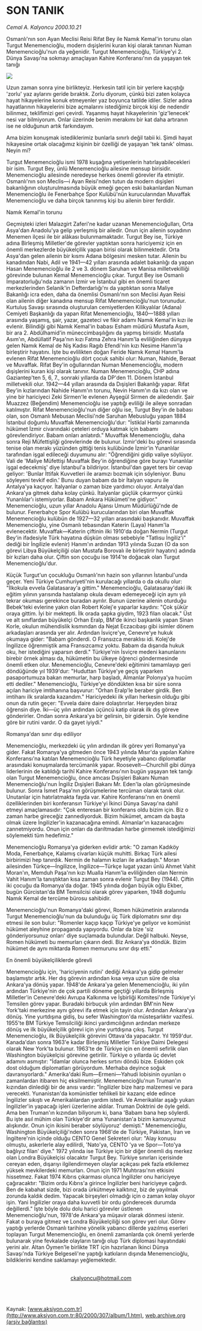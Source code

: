 # SON TANIK

*Cemal A. Kalyoncu 2000.10.21*

<div>
 <p class="spot">
  Osmanlı'nın son Ayan Meclisi  Reisi Rifat Bey ile Namık  Kemal'in torunu olan Turgut  Menemencioğlu, modern  dışişlerini kuran kişi olarak  tanınan Numan  Menemencioğlu'nun da yeğenidir. Turgut Menemencioğlu, Türkiye'yi 2. Dünya Savaşı'na sokmayı  amaçlayan Kahire Konferansı'nın  da yaşayan tek tanığı
 </p>
 <img border="0" src="/web/20020527032745im_/http://www.aksiyon.com.tr/2000/307/resimler/son.jpg"/>
 <p class="metin">
  Uzun zaman sonra yine birlikteyiz. Herkesin tatil için bir yerlere kaçıştığı 'zorlu' yaz aylarını geride bıraktık. Zorlu diyorum, çünkü bizi zaten kolayca hayat hikayelerine konuk etmeyenler yaz boyunca tatilde idiler. Sizler adına hayatlarının hikayelerini bize açmalarını istediğimiz birçok kişi de nedendir bilinmez, teklifimizi geri çevirdi. Yaşanmış hayat hikayelerinin 'giz'lenecek' nesi var bilmiyorum. Onlar üzerinde benim merakımı bir kat daha artıranın ise ne olduğunun artık farkındayım.
 </p>
 <p class="metin">
  Ama bizim konuşmak istediklerimiz bunlarla sınırlı değil tabii ki. Şimdi hayat hikayesine ortak olacağımız kişinin bir özelliği de yaşayan 'tek tanık' olması. Neyin mi?
 </p>
 <p class="metin">
  Turgut Menemencioğlu ismi 1978 kuşağına yetişenlerin hatırlayabilecekleri bir isim. Turgut Bey, ünlü Menemencioğlu ailesine mensup birisidir. Menemencioğlu ailesinde neredeyse herkes önemli görevler ifa etmiştir. Osmanlı'nın son Meclis—i Ayan Reisi'nden tutun da modern dışişleri bakanlığının oluşturulmasında büyük emeği geçen eski bakanlardan Numan Menemencioğlu ile Fenerbahçe Spor Kulübü'nün kurucularından Muvaffak Menemencioğlu ve daha birçok tanınmış kişi bu ailenin birer ferdidir.
 </p>
 <p class="metin">
  Namık Kemal'in torunu
 </p>
 <p class="metin">
  Geçmişteki izleri Malazgirt Zaferi'ne kadar uzanan Menemencioğulları, Orta Asya'dan Anadolu'ya gelip yerleşmiş bir ailedir. Onun için ailenin soyadının Menemen ilçesi ile bir alâkası bulunmamaktadır. Turgut Bey ise, Türkiye adına Birleşmiş Milletler'de görevler yaptıktan sonra hariciyemiz için en önemli merkezlerde büyükelçilik yapan birisi olarak bilinmektedir. Orta Asya'dan gelen ailenin bir kısmı Adana bölgesini mesken tutar. Ailenin bu kanadından Nabi, Adil ve 1941—42 yılları arasında adalet bakanlığı da yapan Hasan Menemencioğlu ile 2 ve 3. dönem Saruhan ve Manisa milletvekilliği görevinde bulunan Kemal Menemencioğlu çıkar. Turgut Bey ise Osmanlı İmparatorluğu'nda zamanın İzmir ve İstanbul gibi en önemli ticaret merkezlerinden Selanik'in Defterdarlığı'nı da yaptıktan sonra Maliye Bakanlığı icra eden, daha da önemlisi Osmanlı'nın son Meclisi Ayan Reisi olan ailenin diğer kanadına mensup Rifat Menemencioğlu'nun torunudur. Kurtuluş Savaşı sırasında oluşturulan cemiyetlerden Kilikyalılar (Adana) Cemiyeti Başkanlığı da yapan Rifat Menemencioğlu, 1840—1888 yılları arasında yaşamış, şair, yazar, gazeteci ve fikir adamı Namık Kemal'in kızı ile evlenir. Bilindiği gibi Namık Kemal'in babası Esham müdürü Mustafa Asım, bir ara 2. Abdülhamid'in müneccimbaşılığını da yapmış birisidir. Mustafa Asım'ın, Abdüllatif Paşa'nın kızı Fatma Zehra Hanım'la evliliğinden dünyaya gelen Namık Kemal de Niş Kadısı Ragıb Efendi'nin kızı Nesime Hanım'la birleştirir hayatını. İşte bu evlilikten doğan Feride Namık Kemal Hanım'la evlenen Rifat Menemencioğlu dört çocuk sahibi olur: Numan, Nahide, Beraat ve Muvaffak. Rifat Bey'in oğullarından Numan Menemencioğlu, modern dışişlerini kuran kişi olarak tanınır. Numan Menemencioğlu, CHP adına Gaziantep'ten 5, 6, 7., sonraki yıllarda da DP'den 11. Dönem İstanbul milletvekili olur. 1942—44 yılları arasında da Dışişleri Bakanlığı yapar. Rifat Bey'in kızlarından Nahide Hanım'ın torunu, Nevin Hanım'ın da kızı olan ve yine bir hariciyeci Zeki Sirmen'le evlenen Ayşegül Sirmen de ailedendir. Şair Muazzez (Beğendim) Menemencioğlu ise yaptığı evliliği ile aileye sonradan katılmıştır. Rifat Menemencioğlu'nun diğer oğlu ise, Turgut Bey'in de babası olan, son Osmanlı Mebusan Meclisi'nde Saruhan Mebusluğu yapan 1884 İstanbul doğumlu Muvaffak Menemencioğlu'dur: "İstiklal Harbi zamanında hükümet İzmir civarındaki çeteleri orduya katmak için babamı görevlendiriyor. Babam onları anlatırdı." Muvaffak Menemencioğlu, daha sonra Reji Müfettişliği görevlerinde de bulunur. İzmir'deki bu görevi sırasında tenise olan merakı yüzünden gittiği tenis kulübünde İzmir'in Yunanlılar tarafından işgal edileceği duyumunu alır: "Öğrendiğini gidip valiye söylüyor. Vali de 'Maliye Müfettişi Muvaffak Bey'in öğrendiğine göre burayı Yunanlılar işgal edecekmiş' diye İstanbul'a bildiriyor. İstanbul'dan gayet ters bir cevap geliyor: 'Bunlar İttifak Kuvvetleri ile aramızı bozmak için söyleniyor. Bunu söyleyeni tevkif edin.' Bunu duyan babam da bir İtalyan vapuru ile Antalya'ya kaçıyor. İtalyanlar o zaman bize yardımcı oluyor. Antalya'dan Ankara'ya gitmek daha kolay çünkü. İtalyanlar güçlük çıkarmıyor çünkü Yunanlılar'ı istemiyorlar. Babam Ankara Hükümeti'ne gidiyor." Menemencioğlu, uzun yıllar Anadolu Ajansı Umum Müdürlüğü'nde de bulunur. Fenerbahçe Spor Kulübü kurucularından biri olan Muvaffak Menemencioğlu kulübün de 1927—32 yılları arasındaki başkanıdır. Muvaffak Menemencioğlu, yine Osmanlı tebasından Katerin (Laya) Hanım'la evlenecektir. Muvaffak—Katerin çiftinin ilki 1910'da doğan Nermin (Turgut Bey'in ifadesiyle Türk hayatına düşkün olması sebebiyle "Tatlısu İngiliz'i" dediği bir İngilizle evlenir) Hanım'ın ardından 1913 yılında Suzan (O da son görevi Libya Büyükelçiliği olan Mustafa Borovalı ile birleştirir hayatını) adında bir kızları daha olur. Çiftin son çocuğu ise 1914'te doğacak olan Turgut Menemencioğlu'dur.
 </p>
 <p class="metin">
  Küçük Turgut'un çocukluğu Osmanlı'nın hazin son yıllarının İstanbul'unda geçer. Yeni Türkiye Cumhuriyeti'nin kurulacağı yıllarda o da okullu olur: "İlkokula evvela Galatasaray'a gittim." Menemencioğlu, Galatasaray'daki ilk eğitim yılının yarısında hastalanıp okula devam edemeyeceği için aynı yılı tekrar okuması gerekince buradan ayrılır. Bunun üzerine ailenin oturduğu Bebek'teki evlerine yakın olan Robert Kolej'e yaparlar kaydını: "Çok şükür oraya gittim. İyi bir mektepti. İlk orada şapka giydim, 1923 filan olacak." Üst ve alt sınıflardan büyükelçi Orhan Eralp, BM'de ikinci başkanlık yapan Sinan Korle, okulun mühendislik kısmından da Nejat Eczacıbaşı gibi isimler dönem arkadaşları arasında yer alır. Ardından İsviçre'ye, Cenevre'ye hukuk okumaya gider: "Babam gönderdi. O Fransızca meraklısı idi. Kolej'de İngilizce öğrenmiştik ama Fransızcamız yoktu. Babam da dışarıda hukuk oku, her istediğini yaparsın derdi." Türkiye'nin İsviçre medeni kanunlarını birebir örnek alması da, hükümetin bu ülkeye öğrenci göndermesinde önemli etken olur. Menemencioğlu, Cenevre'deki eğitimini tamamlayıp geri döndüğünde yıl 1939'dur: "Huduttan Türkiye'ye geçiş yaparken pasaportumuza bakan memurlar, harp başladı, Almanlar Polonya'ya hucüm etti dediler." Menemencioğlu, Türkiye'ye döndükten kısa bir süre sonra açılan hariciye imtihanına başvurur: "Orhan Eralp'le beraber girdik. Ben imtihanı ilk sıralarda kazandım." Hariciyedeki ilk yılları herkesin olduğu gibi onun da rutin geçer: "Evvela daire daire dolaştırırlar. Herşeyden biraz öğrensin diye. İki—üç yılın ardından üçüncü katip olarak ilk dış göreve gönderirler. Ondan sonra Ankara'ya bir gelirsin, bir gidersin. Öyle kendine göre bir rutini vardır. O da gayet iyiydi."
 </p>
 <p class="metin">
  Romanya'dan sınır dışı ediliyor
 </p>
 <p class="metin">
  Menemencioğlu, merkezdeki üç yılın ardından ilk görev yeri Romanya'ya gider. Fakat Romanya'ya gitmeden önce 1943 yılında Mısır'da yapılan Kahire Konferansı'na katılan Menemencioğlu Türk heyetiyle yabancı diplomatlar arasındaki konuşmalarda tercümanlık yapar. Roosevelt—Churchill gibi dünya liderlerinin de katıldığı tarihî Kahire Konferansı'nın bugün yaşayan tek tanığı olan Turgut Menemencioğlu, önce amcası Dışişleri Bakanı Numan Menemencioğlu'nun İngiliz Dışişleri Bakanı Mr. Eden'la olan görüşmesinde bulunur. Sonra İsmet Paşa'nın görüşmelerine tercüman olarak tanık olur. Unutanlar için hatırlatmakta fayda var. Kahire Konferansı'nın en önemli özelliklerinden biri konferansın Türkiye'yi İkinci Dünya Savaşı'na dahil etmeyi amaçlamasıdır: "Çok enteresan bir konferans oldu bizim için. Biz o zaman harbe gireceğiz zannediyorduk. Bizim hükümet, amcam da başta olmak üzere İngilizler'in kazanacağına emindi. Almanlar'ın kazanacağını zannetmiyordu. Onun için onları da darıltmadan harbe girmemek istediğimizi söylemekti tüm hedefimiz."
 </p>
 <p class="metin">
  Menemencioğlu Romanya'ya giderken evlidir artık: "O zaman Kadıköy Moda, Fenerbahçe, Kalamış civarları küçük muhitti. Birkaç Türk ailesi birbirimizi hep tanırdık. Nermin de halamın kızları ile arkadaştı." Moran ailesinden Türkçe—İngilizce, İngilizce—Türkçe lugat yazarı ünlü Ahmet Vahit Moran'ın, Memduh Paşa'nın kızı Mualla Hanım'la evliliğinden olan Nermin Vahit Hanım'la tanıştıktan kısa zaman sonra evlenir Turgut Bey (1944). Çiftin iki çocuğu da Romanya'da doğar. 1945 yılında doğan büyük oğlu Ekber, bugün Gürcistan'da BM Temsilcisi olarak görev yaparken, 1948 doğumlu Namık Kemal de tercüme bürosu sahibidir.
 </p>
 <p class="metin">
  Menemencioğlu'nun Romanya'daki görevi, Romen hükümetinin aralarında Turgut Menemencioğlu'nun da bulunduğu üç Türk diplomatını sınır dışı etmesi ile son bulur: "Romenler kaçıp kaçıp Türkiye'ye geliyor ve komünist hükümet aleyhine propaganda yapıyordu. Onlar da bize 'siz gönderiyorsunuz onları' diye suçlamada bulundular. Değil halbuki. Neyse, Romen hükümeti bu memurları çıkarın dedi. Biz Ankara'ya döndük. Bizim hükümet de aynı miktarda Romen memurunu sınır dışı etti."
 </p>
 <p class="metin">
  En önemli büyükelçiliklerde görevli
 </p>
 <p class="metin">
  Menemencioğlu için, 'hariciyenin rutini' dediği Ankara'ya gidip gelmeler başlamıştır artık. Her dış görevin ardından kısa veya uzun süre de olsa Ankara'ya dönüş yapar. 1948'de Ankara'ya gelen Menemencioğlu, iki yılın ardından Türkiye'nin de çok partili döneme geçtiği yıllarda Birleşmiş Milletler'in Cenevre'deki Avrupa Kalkınma ve İşbirliği Komitesi'nde Türkiye'yi Temsilen görev yapar. Buradaki birbuçuk yılın ardından BM'nin New York'taki merkezine aynı görevi ifa etmek için tayin olur. Ardından Ankara'ya dönüş. Yine yurtdışına gidiş, bu sefer Washington'da müsteşarlıktır vazifesi. 1955'te BM Türkiye Temsilciliği ikinci yardımcılığının ardından merkeze dönüş ve ilk büyükelçilik görevi için yine yurtdışına çıkış. Turgut Menemencioğlu, ilk Büyükelçilik görevini Ottava'da yapacaktır. Yıl 1959'dur. Kanada'dan sonra 1963'e kadar Birleşmiş Milletler Türkiye Daimi Delegesi olarak New York'ta bulunur. 1963'te de Türkiye için en önemli sefirlik olan Washington büyükelçisi görevine getirilir. Türkiye o yıllarda üç devlet adamını asmıştır: "İdamlar olunca herkes sırtını döndü bize. Eskiden çok dost olduğum diplomatları görüyordum. Merhaba deyince soğuk davranıyorlardı." Amerika'daki Rum—Ermeni—Yahudi lobisinin oyunları o zamanlardan itibaren hiç eksilmemiştir. Menemencioğlu'nun Truman'ın kızından dinlediği bir de anısı vardır: "İngilizler bize harp malzemesi ve para verecekti. Yunanistan'da komünistler tehlikeli bir kazanç elde edince İngilizler sıkıştı ve Amerikalılardan yardım istedi. Ve Amerikalılar aşağı yukarı İngilizler'in yapacağı işleri üzerlerine aldılar. Truman Doktrini de öyle geldi. Ama ben Truman'ın kızından biliyorum ki, bana 'Babam bana hep söylerdi. Bu işte asıl mühim olan Türkiye'dir ama Yunanistan'a bizim kamuoyumuz alışkındır. Onun için ikisini beraber söylüyoruz' demişti." Menemencioğlu, Washington Büyükelçiliği'nden sonra 1968'de de Türkiye, Pakistan, İran ve İngiltere'nin içinde olduğu CENTO Genel Sekreteri olur: "Alay konusu olmuştu, askerlerle alay edilirdi, 'Nato'ya, CENTO 'ya ve Spor—Toto'ya bağlıyız filan' diye." 1972 yılında ise Türkiye için bir diğer önemli dış merkez olan Londra Büyükelçisi olacaktır Turgut Bey. Türkiye sınırları içerisinde cereyan eden, dışarıyı ilgilendirmeyen olaylar açıkçası pek fazla etkilemez yüksek mevkilerdeki memurları. Onun için 1971 Muhtırası'nın etkisini hissetmez. Fakat 1974 Kıbrıs çıkarması olunca İngilizler onu hariciyeye çağıracaktır: "Bizim ordu Kıbrıs'a girince İngilizler beni hariciyeye çağırdı. Ben de kabahat sizde, bizi orada ürkütmeye kalktınız, biz de yayılmak zorunda kaldık dedim. Yapacak birşeyleri olmadığı için o zaman kolay oluyor işin. Yani İngilizler oraya daha kuvvetli bir ordu gönderecek durumda değillerdi." İşte böyle dolu dolu harici görevler üstlenen Menemencioğlu'nun, 1978'de Ankara'ya müşavir olarak dönmesi istenir. Fakat o buraya gitmez ve Londra Büyükelçiliği son görev yeri olur. Görev yaptığı yerlerde Osmanlı tarihine yönelik yabancı dillerde yazılmış eserleri toplayan Turgut Menemencioğlu, en önemli zamanlarda çok önemli yerlerde bulunarak yine fevkalade olayların tanığı olup Türk diplomasi hayatındaki yerini alır. Altan Öymen'le birlikte TRT için hazırlanan İkinci Dünya Savaşı'nda Türkiye Belgeseli'ne yaptığı katkıların dışında Menemencioğlu, bildiklerini kendine saklamayı yeğlemektedir.
 </p>
 <br/>
 <center>
  <a class="anaorta" href="http://web.archive.org/web/20020527032745/mailto:ckalyoncu@hotmail.com">
   ckalyoncu@hotmail.com
  </a>
 </center>
 <br/>
 <br/>
 <br/>
</div>

Kaynak: [www.aksiyon.com.tr](http://www.aksiyon.com.tr:80/2000/307/album/1.htm), [web.archive.org (arşiv bağlantısı)](http://web.archive.org/web/20020527032745/http://www.aksiyon.com.tr:80/2000/307/album/1.htm)
